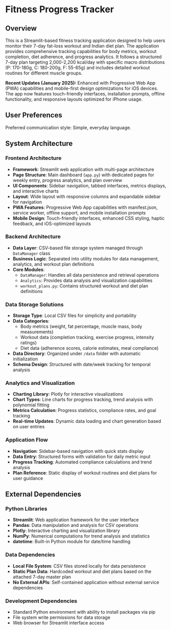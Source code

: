 # Fitness Progress Tracker

## Overview

This is a Streamlit-based fitness tracking application designed to help users monitor their 7-day fat-loss workout and Indian diet plan. The application provides comprehensive tracking capabilities for body metrics, workout completion, diet adherence, and progress analytics. It follows a structured 7-day plan targeting 2,000-2,200 kcal/day with specific macro distributions (P: 170-180g, C: 180-200g, F: 55-65g) and includes detailed workout routines for different muscle groups.

**Recent Updates (January 2025):** Enhanced with Progressive Web App (PWA) capabilities and mobile-first design optimizations for iOS devices. The app now features touch-friendly interfaces, installation prompts, offline functionality, and responsive layouts optimized for iPhone usage.

## User Preferences

Preferred communication style: Simple, everyday language.

## System Architecture

### Frontend Architecture
- **Framework**: Streamlit web application with multi-page architecture
- **Page Structure**: Main dashboard (`app.py`) with dedicated pages for weekly entry, progress analytics, and plan overview
- **UI Components**: Sidebar navigation, tabbed interfaces, metrics displays, and interactive charts
- **Layout**: Wide layout with responsive columns and expandable sidebar for navigation
- **PWA Features**: Progressive Web App capabilities with manifest.json, service worker, offline support, and mobile installation prompts
- **Mobile Design**: Touch-friendly interfaces, enhanced CSS styling, haptic feedback, and iOS-optimized layouts

### Backend Architecture
- **Data Layer**: CSV-based file storage system managed through `DataManager` class
- **Business Logic**: Separated into utility modules for data management, analytics, and workout plan definitions
- **Core Modules**:
  - `DataManager`: Handles all data persistence and retrieval operations
  - `Analytics`: Provides data analysis and visualization capabilities
  - `workout_plans.py`: Contains structured workout and diet plan definitions

### Data Storage Solutions
- **Storage Type**: Local CSV files for simplicity and portability
- **Data Categories**:
  - Body metrics (weight, fat percentage, muscle mass, body measurements)
  - Workout data (completion tracking, exercise progress, intensity ratings)
  - Diet data (adherence scores, calorie estimates, meal compliance)
- **Data Directory**: Organized under `/data` folder with automatic initialization
- **Schema Design**: Structured with date/week tracking for temporal analysis

### Analytics and Visualization
- **Charting Library**: Plotly for interactive visualizations
- **Chart Types**: Line charts for progress tracking, trend analysis with polynomial fitting
- **Metrics Calculation**: Progress statistics, compliance rates, and goal tracking
- **Real-time Updates**: Dynamic data loading and chart generation based on user entries

### Application Flow
- **Navigation**: Sidebar-based navigation with quick stats display
- **Data Entry**: Structured forms with validation for daily metric input
- **Progress Tracking**: Automated compliance calculations and trend analysis
- **Plan Reference**: Static display of workout routines and diet plans for user guidance

## External Dependencies

### Python Libraries
- **Streamlit**: Web application framework for the user interface
- **Pandas**: Data manipulation and analysis for CSV operations
- **Plotly**: Interactive charting and visualization library
- **NumPy**: Numerical computations for trend analysis and statistics
- **datetime**: Built-in Python module for date/time handling

### Data Dependencies
- **Local File System**: CSV files stored locally for data persistence
- **Static Plan Data**: Hardcoded workout and diet plans based on the attached 7-day master plan
- **No External APIs**: Self-contained application without external service dependencies

### Development Dependencies
- Standard Python environment with ability to install packages via pip
- File system write permissions for data storage
- Web browser for Streamlit interface access